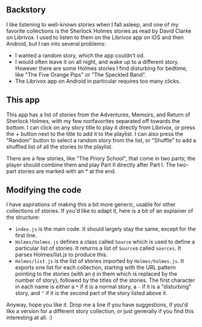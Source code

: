 ## Backstory
I like listening to well-known stories when I fall asleep, and one of
my favorite collections is the Sherlock Holmes stories as read by
David Clarke on Librivox.  I used to listen to them on the Librivox
app on iOS and then Android, but I ran into several problems:
- I wanted a random story, which the app couldn't od.
- I would often leave it on all night, and wake up to a different
story. However there are some Holmes stories I find disturbing for
bedtime, like "The Five Orange Pips" or "The Speckled Band".
- The Librivox app on Android in particular requires too many clicks.


## This app
This app has a list of stories from the Adventures, Memoirs, and
Return of Sherlock Holmes, with my few nonfavorites separated off
towards the bottom.  I can click on any story title to play it
directly from Librivox, or press the + button next to the title to add
it to the playlist.  I can also press the "Random" button to select a
random story from the list, or "Shuffle" to add a shuffled list of all
the stories to the playlist.

There are a few stories, like "The Priory School", that come in two
parts; the player should combine them and play Part II directly after
Part I.  The two-part stories are marked with an * at the end.

## Modifying the code
I have aspirations of making this a bit more generic, usable for other
collections of stories.  If you'd like to adapt it, here is a bit of
an explainer of the structure:
- `index.js` is the main code.  It should largely stay the same, except
for the first line.
- `Holmes/holmes.js` defines a class called `Source` which is used to
define a particular list of stories.  It returns a list of `Source`s
called `sources`.  It parses Holmes/list.js to produce this.
- `Holmes/list.js` is the list of stories imported by
`Holmes/holmes.js`.  It exports one list for each collection,
starting with the URL pattern pointing to the stories (with an `@` in
them which is replaced by the number of story), followed by the titles
of the stories.  The first character in each name is either a `*` if
it is a normal story, a `-` if it is a "disturbing" story, and `^` if
it is the second part of the story listed above it.

Anyway, hope you like it.  Drop me a line if you have suggestions, if 
you'd like a version for a different story collection, or just
generally if you find this interesting at all. :) 

